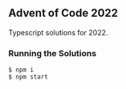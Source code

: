 ## Advent of Code 2022

Typescript solutions for 2022.

### Running the Solutions

    $ npm i
    $ npm start
